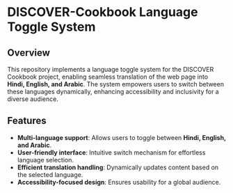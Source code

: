 # DISCOVER-Cookbook Language Toggle System

## Overview
This repository implements a language toggle system for the DISCOVER Cookbook project, enabling seamless translation of the web page into **Hindi, English, and Arabic**. The system empowers users to switch between these languages dynamically, enhancing accessibility and inclusivity for a diverse audience.

## Features
- **Multi-language support**: Allows users to toggle between **Hindi, English, and Arabic**. 
- **User-friendly interface**: Intuitive switch mechanism for effortless language selection.
- **Efficient translation handling**: Dynamically updates content based on the selected language.
- **Accessibility-focused design**: Ensures usability for a global audience.  
